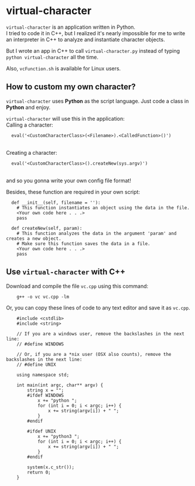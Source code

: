 # virtual-character
`virtual-character` is an application written in Python. <br>
I tried to code it in C++, but I realized it's nearly impossible for me to write an interpreter in C++ to analyze and instantiate
character objects. <br>

But I wrote an app in C++ to call `virtual-character.py` instead of typing `python virtual-character` all the time.

Also, `vcFunction.sh` is available for Linux users.

## How to custom my own character?
`virtual-character` uses **Python** as the script language. Just code a class in **Python** and enjoy.

`virtual-character` will use this in the application:
<br> Calling a character: <br>
```
  eval('<CustomCharacterClass>(<Filename>).<CalledFunction>()')
```
<br> Creating a character: <br>
```
  eval('<CustomCharacterClass>().createNew(sys.argv)')
```
<br>
and so you gonna write your own config file format!

Besides, these function are required in your own script:
```
  def __init__(self, filename = ''):
    # This function instantiates an object using the data in the file.
    <Your own code here . . .>
    pass
  
  def createNew(self, param):
    # This function analyzes the data in the argument 'param' and creates a new object.
    # Make sure this function saves the data in a file.
    <Your own code here . . .>
    pass
```

## Use `virtual-character` with C++
Download and compile the file `vc.cpp` using this command:
```
	g++ -o vc vc.cpp -lm
```
Or, you can copy these lines of code to any text editor and save it as `vc.cpp`.
```
	#include <cstdlib>
	#include <string>
	
	// If you are a windows user, remove the backslashes in the next line:
	// #define WINDOWS
	
	// Or, if you are a *nix user (OSX also counts), remove the backslashes in the next line:
	// #define UNIX
	
	using namespace std;
	
	int main(int argc, char** argv) {
		string x = "";
		#ifdef WINDOWS
			x += "python ";
			for (int i = 0; i < argc; i++) {
				x += string(argv[i]) + " ";
			}
		#endif
		
		#ifdef UNIX
			x += "python3 ";
			for (int i = 0; i < argc; i++) {
				x += string(argv[i]) + " ";
			}
		#endif
		
		system(x.c_str());
		return 0;
	}
```
